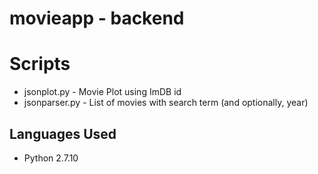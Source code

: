 # movieapp - backend

# Scripts
- jsonplot.py - Movie Plot using ImDB id
- jsonparser.py - List of movies with search term (and optionally, year)

## Languages Used
- Python 2.7.10

